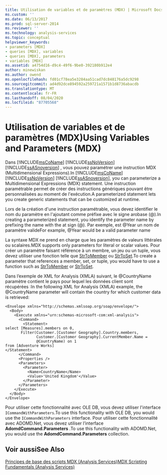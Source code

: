 ```yaml
---
title: Utilisation de variables et de paramètres (MDX) | Microsoft Docs
ms.custom: ''
ms.date: 06/13/2017
ms.prod: sql-server-2014
ms.reviewer: ''
ms.technology: analysis-services
ms.topic: conceptual
helpviewer_keywords:
- parameters [MDX]
- queries [MDX], variables
- queries [MDX], parameters
- variables [MDX]
ms.assetid: a4754d16-d9c4-49f6-9be0-392180b912e4
author: minewiskan
ms.author: owend
ms.openlocfilehash: fd01cf78ea5e3284aa51cad7dc848176a5dc9298
ms.sourcegitcommit: ad4d92dce894592a259721a1571b1d8736abacdb
ms.translationtype: MT
ms.contentlocale: fr-FR
ms.lasthandoff: 08/04/2020
ms.locfileid: "87705568"
---
```

# <a name="using-variables-and-parameters-mdx"></a><span data-ttu-id="9b115-102">Utilisation de variables et de paramètres (MDX)</span><span class="sxs-lookup"><span data-stu-id="9b115-102">Using Variables and Parameters (MDX)</span></span>
  <span data-ttu-id="9b115-103">Dans [!INCLUDE[msCoName](../../../includes/msconame-md.md)] [!INCLUDE[ssNoVersion](../../../includes/ssnoversion-md.md)] [!INCLUDE[ssASnoversion](../../../includes/ssasnoversion-md.md)] , vous pouvez paramétrer une instruction MDX (Multidimensional Expressions).</span><span class="sxs-lookup"><span data-stu-id="9b115-103">In [!INCLUDE[msCoName](../../../includes/msconame-md.md)] [!INCLUDE[ssNoVersion](../../../includes/ssnoversion-md.md)] [!INCLUDE[ssASnoversion](../../../includes/ssasnoversion-md.md)], you can parameterize a Multidimensional Expressions (MDX) statement.</span></span> <span data-ttu-id="9b115-104">Une instruction paramétrable permet de créer des instructions génériques pouvant être personnalisées au moment de l'exécution.</span><span class="sxs-lookup"><span data-stu-id="9b115-104">A parameterized statement lets you create generic statements that can be customized at runtime.</span></span>  
  
 <span data-ttu-id="9b115-105">Lors de la création d'une instruction paramétrable, vous devez identifier le nom du paramètre en l'ajoutant comme préfixe avec le signe arobase (@).</span><span class="sxs-lookup"><span data-stu-id="9b115-105">In creating a parameterized statement, you identify the parameter name by prefixing the name with the at sign (@).</span></span> <span data-ttu-id="9b115-106">Par exemple, est @Year un nom de paramètre valide</span><span class="sxs-lookup"><span data-stu-id="9b115-106">For example, @Year would be a valid parameter name</span></span>  
  
 <span data-ttu-id="9b115-107">La syntaxe MDX ne prend en charge que les paramètres de valeurs littérales ou scalaires.</span><span class="sxs-lookup"><span data-stu-id="9b115-107">MDX supports only parameters for literal or scalar values.</span></span> <span data-ttu-id="9b115-108">Pour créer un paramètre faisant référence à un membre, un jeu ou un tuple, vous devez utiliser une fonction telle que [StrToMember](/sql/mdx/strtomember-mdx) ou [StrToSet](/sql/mdx/strtoset-mdx).</span><span class="sxs-lookup"><span data-stu-id="9b115-108">To create a parameter that references a member, set, or tuple, you would have to use a function such as [StrToMember](/sql/mdx/strtomember-mdx) or [StrToSet](/sql/mdx/strtoset-mdx).</span></span>  
  
 <span data-ttu-id="9b115-109">Dans l’exemple de XML for Analysis (XMLA) suivant, le @CountryName paramètre contient le pays pour lequel les données client sont récupérées :</span><span class="sxs-lookup"><span data-stu-id="9b115-109">In the following XML for Analysis (XMLA) example, the @CountryName parameter will contain the country for which customer data is retrieved:</span></span>  
  
```  
<Envelope xmlns="http://schemas.xmlsoap.org/soap/envelope/">  
  <Body>  
    <Execute xmlns="urn:schemas-microsoft-com:xml-analysis">  
      <Command>  
        <Statement>  
select [Measures].members on 0,   
       Filter(Customer.[Customer Geography].Country.members,   
              Customer.[Customer Geography].CurrentMember.Name =  
              @CountryName) on 1  
from [Adventure Works]  
</Statement>  
      </Command>  
      <Properties />  
      <Parameters>  
        <Parameter>  
          <Name>CountryName</Name>  
          <Value>'United Kingdom'</Value>  
        </Parameter>  
      </Parameters>  
    </Execute>  
  </Body>  
</Envelope>  
```  
  
 <span data-ttu-id="9b115-110">Pour utiliser cette fonctionnalité avec OLE DB, vous devez utiliser l'interface `ICommandWithParameters`.</span><span class="sxs-lookup"><span data-stu-id="9b115-110">To use this functionality with OLE DB, you would use the `ICommandWithParameters` interface.</span></span> <span data-ttu-id="9b115-111">Pour utiliser cette fonctionnalité avec ADOMD.Net, vous devez utiliser l’interface **AdomdCommand.Parameters** .</span><span class="sxs-lookup"><span data-stu-id="9b115-111">To use this functionality with ADOMD.Net, you would use the **AdomdCommand.Parameters** collection.</span></span>  
  
## <a name="see-also"></a><span data-ttu-id="9b115-112">Voir aussi</span><span class="sxs-lookup"><span data-stu-id="9b115-112">See Also</span></span>  
 [<span data-ttu-id="9b115-113">Principes de base des scripts MDX &#40;Analysis Services&#41;</span><span class="sxs-lookup"><span data-stu-id="9b115-113">MDX Scripting Fundamentals &#40;Analysis Services&#41;</span></span>](mdx-scripting-fundamentals-analysis-services.md)  
  
  

